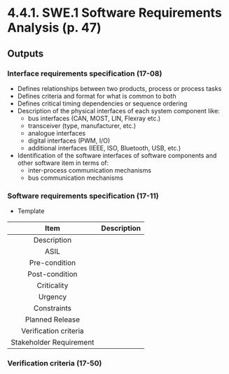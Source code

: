 # 4.4.1. SWE.1 Software Requirements Analysis (p. 47)


## Outputs
### Interface requirements specification (17-08)

* Defines relationships between two products, process or process tasks
* Defines criteria and format for what is common to both
* Defines critical timing dependencies or sequence ordering
* Description of the physical interfaces of each system component like:
  - bus interfaces (CAN, MOST, LIN, Flexray etc.)
  - transceiver (type, manufacturer, etc.)
  - analogue interfaces
  - digital interfaces (PWM, I/O)
  - additional interfaces (IEEE, ISO, Bluetooth, USB, etc.)
* Identification of the software interfaces of software components and other software item in terms of:
  - inter-process communication mechanisms
  - bus communication mechanisms


### Software requirements specification (17-11)


* Template

| Item        | Description           | 
| :-------------: |-------------| 
| Description | |
|ASIL | |
|Pre-condition | |
|Post-condition | |
|Criticality | |
|Urgency | |
|Constraints | |
|Planned Release | |
|Verification criteria | |
|Stakeholder Requirement | |


### Verification criteria (17-50)
